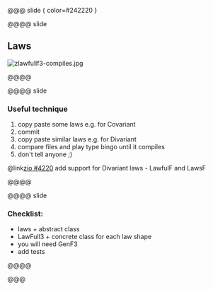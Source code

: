 @@@ slide { color=#242220 }

@@@@ slide

## Laws


![zlawfullf3-compiles.jpg](images/zlawfullf3-compiles.jpg)

@@@@

@@@@ slide

### Useful technique

1. copy paste some laws e.g. for Covariant  
2. commit  
3. copy paste similar laws e.g. for Divariant  
4. compare files and play type bingo until it compiles
5. don't tell anyone ;)

@link[zio #4220](https://github.com/zio/zio/pull/4220) add support for Divariant laws - LawfulF and LawsF

@@@@

@@@@ slide

### Checklist:
* laws + abstract class
* LawFull3 + concrete class for each law shape
* you will need GenF3
* add tests

@@@@

@@@